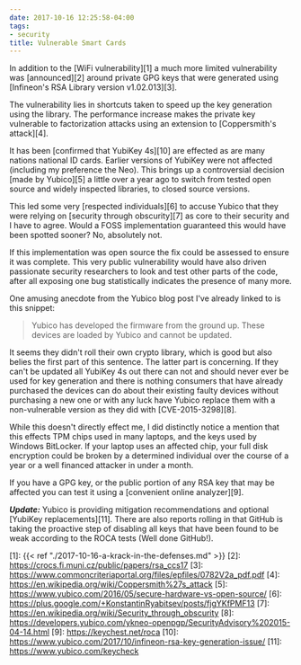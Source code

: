 ```yaml
---
date: 2017-10-16 12:25:58-04:00
tags:
- security
title: Vulnerable Smart Cards
---
```


In addition to the [WiFi vulnerability][1] a much more limited vulnerability
was [announced][2] around private GPG keys that were generated using [Infineon's
RSA Library version v1.02.013][3].

The vulnerability lies in shortcuts taken to speed up the key generation using
the library. The performance increase makes the private key vulnerable to
factorization attacks using an extension to [Coppersmith's attack][4].

It has been [confirmed that YubiKey 4s][10] are effected as are many nations
national ID cards. Earlier versions of YubiKey were not affected (including my
preference the Neo). This brings up a controversial decision [made by
Yubico][5] a little over a year ago to switch from tested open source and
widely inspected libraries, to closed source versions.

This led some very [respected individuals][6] to accuse Yubico that they were
relying on [security through obscurity][7] as core to their security and I have
to agree. Would a FOSS implementation guaranteed this would have been spotted
sooner? No, absolutely not.

If this implementation was open source the fix could be assessed to ensure it
was complete. This very public vulnerability would have also driven passionate
security researchers to look and test other parts of the code, after all
exposing one bug statistically indicates the presence of many more.

One amusing anecdote from the Yubico blog post I've already linked to is this
snippet:

> Yubico has developed the firmware from the ground up. These devices are
> loaded by Yubico and cannot be updated.

It seems they didn't roll their own crypto library, which is good but also
belies the first part of this sentence. The latter part is concerning. If they
can't be updated all YubiKey 4s out there can not and should never ever be used
for key generation and there is nothing consumers that have already purchased
the devices can do about their existing faulty devices without purchasing a
new one or with any luck have Yubico replace them with a non-vulnerable
version as they did with [CVE-2015-3298][8].

While this doesn't directly effect me, I did distinctly notice a mention that
this effects TPM chips used in many laptops, and the keys used by Windows
BitLocker. If your laptop uses an affected chip, your full disk encryption
could be broken by a determined individual over the course of a year or a well
financed attacker in under a month.

If you have a GPG key, or the public portion of any RSA key that may be
affected you can test it using a [convenient online analyzer][9].

***Update:*** Yubico is providing mitigation recommendations and optional
[YubiKey replacements][11]. There are also reports rolling in that GitHub is
taking the proactive step of disabling all keys that have been found to be weak
according to the ROCA tests (Well done GitHub!).

[1]: {{< ref "./2017-10-16-a-krack-in-the-defenses.md" >}}
[2]: https://crocs.fi.muni.cz/public/papers/rsa_ccs17
[3]: https://www.commoncriteriaportal.org/files/epfiles/0782V2a_pdf.pdf
[4]: https://en.wikipedia.org/wiki/Coppersmith%27s_attack
[5]: https://www.yubico.com/2016/05/secure-hardware-vs-open-source/
[6]: https://plus.google.com/+KonstantinRyabitsev/posts/fjgYKfPMF13
[7]: https://en.wikipedia.org/wiki/Security_through_obscurity
[8]: https://developers.yubico.com/ykneo-openpgp/SecurityAdvisory%202015-04-14.html
[9]: https://keychest.net/roca
[10]: https://www.yubico.com/2017/10/infineon-rsa-key-generation-issue/
[11]: https://www.yubico.com/keycheck

